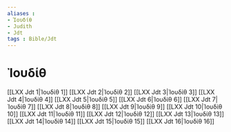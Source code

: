 ```yaml
---
aliases : 
- Ἰουδίθ
- Judith
- Jdt
tags : Bible/Jdt
---
```


# Ἰουδίθ

[[LXX Jdt 1|Ἰουδίθ 1]]
[[LXX Jdt 2|Ἰουδίθ 2]]
[[LXX Jdt 3|Ἰουδίθ 3]]
[[LXX Jdt 4|Ἰουδίθ 4]]
[[LXX Jdt 5|Ἰουδίθ 5]]
[[LXX Jdt 6|Ἰουδίθ 6]]
[[LXX Jdt 7|Ἰουδίθ 7]]
[[LXX Jdt 8|Ἰουδίθ 8]]
[[LXX Jdt 9|Ἰουδίθ 9]]
[[LXX Jdt 10|Ἰουδίθ 10]]
[[LXX Jdt 11|Ἰουδίθ 11]]
[[LXX Jdt 12|Ἰουδίθ 12]]
[[LXX Jdt 13|Ἰουδίθ 13]]
[[LXX Jdt 14|Ἰουδίθ 14]]
[[LXX Jdt 15|Ἰουδίθ 15]]
[[LXX Jdt 16|Ἰουδίθ 16]]
